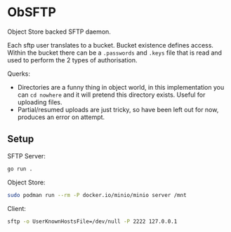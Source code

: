 # ObSFTP

Object Store backed SFTP daemon.

Each sftp user translates to a bucket. Bucket existence defines access. Within the bucket there can be a `.passwords` and `.keys` file that is read and used to perform the 2 types of authorisation.

Querks:

- Directories are a funny thing in object world, in this implementation you can `cd nowhere` and it will pretend this directory exists. Useful for uploading files.
- Partial/resumed uploads are just tricky, so have been left out for now, produces an error on attempt.

## Setup

SFTP Server:
```bash
go run .
```
Object Store:
```bash
sudo podman run --rm -P docker.io/minio/minio server /mnt
```

Client:
```bash
sftp -o UserKnownHostsFile=/dev/null -P 2222 127.0.0.1
```
